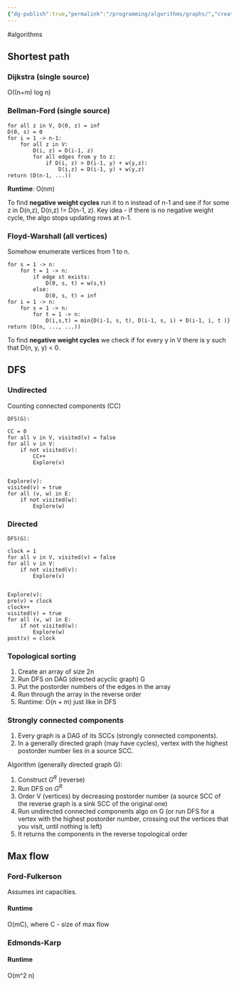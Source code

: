 ```yaml
---
{"dg-publish":true,"permalink":"/programming/algorithms/graphs/","created":"","updated":""}
---
```


#algorithms 

## Shortest path

### Dijkstra (single source)
O((n+m) log n)

### Bellman-Ford (single source)
```
for all z in V, D(0, z) = inf
D(0, s) = 0
for i = 1 -> n-1:
	for all z in V:
		D(i, z) = D(i-1, z)
		for all edges from y to z:
			if D(i, z) > D(i-1, y) + w(y,z):
				D(i,z) = D(i-1, y) + w(y,z)
return (D(n-1, ...))
```
**Runtime**: O(nm)

To find **negative weight cycles** run it to n instead of n-1 and see if for some z in D(n,z), D(n,z) != D(n-1, z).
Key idea - if there is no negative weight cycle, the algo stops updating rows at n-1.

### Floyd-Warshall (all vertices)
Somehow enumerate vertices from 1 to n.
```
for s = 1 -> n:
	for t = 1 -> n:
		if edge st exists:
			D(0, s, t) = w(s,t)
		else:
			D(0, s, t) = inf
for i = 1 -> n:
	for s = 1 -> n:
		for t = 1 -> n:
			D(i,s,t) = min{D(i-1, s, t), D(i-1, s, i) + D(i-1, i, t )}
return (D(n, ..., ...))
```
To find **negative weight cycles** we check if for every y in V there is y such that D(n, y, y) < 0.
## DFS
### Undirected
Counting connected components (CC)
```
DFS(G):

CC = 0
for all v in V, visited(v) = false
for all v in V:
	if not visited(v):
		CC++
		Explore(v)


Explore(v):
visited(v) = true
for all (v, w) in E:
	if not visited(w):
		Explore(w)
```
### Directed
```
DFS(G):

clock = 1
for all v in V, visited(v) = false
for all v in V:
	if not visited(v):
		Explore(v)


Explore(v):
pre(v) = clock
clock++
visited(v) = true
for all (v, w) in E:
	if not visited(w):
		Explore(w)
post(v) = clock
```
### Topological sorting
1. Create an array of size 2n
2. Run DFS on DAG (directed acyclic graph) G 
3. Put the postorder numbers of the edges in the array
4. Run through the array in the reverse order
5. Runtime: O(n + m) just like in DFS

### Strongly connected components
1. Every graph is a DAG of its SCCs (strongly connected components).
2. In a generally directed graph (may have cycles), vertex with the highest postorder number lies in a source SCC.

Algorithm (generally directed graph G):
1. Construct $G^R$ (reverse)
2. Run DFS on $G^R$
3. Order V (vertices) by decreasing postorder number (a source SCC of the reverse graph is a sink SCC of the original one)
4. Run undirected connected components algo on G (or run DFS for a vertex with the highest postorder number, crossing out the vertices that you visit, until nothing is left)
5. It returns the components in the reverse topological order

## Max flow
### Ford-Fulkerson
Assumes int capacities.

#### Runtime
O(mC), where C - size of max flow

### Edmonds-Karp
#### Runtime
O(m^2 n)